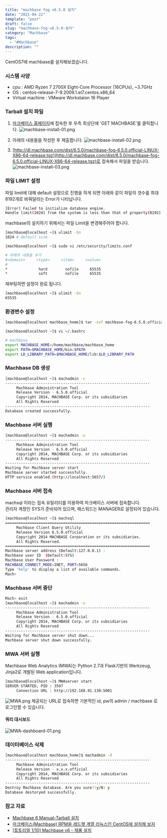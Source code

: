 ```yaml
---
title: "machbase fog v6.5.0 설치"
date: "2021-04-22"
template: "post"
draft: false
slug: "machbase-fog-v6.5.0-설치"
category: "Machbase"
tags:
  - "#Machbase"
description: ""
---
```


CentOS7에 machbase를 설치해보겠습니다.

### 시스템 사양
+ cpu : AMD Ryzen 7 2700X Eight-Core Processor (16CPUs), ~3.7GHz
+ OS : centos-release-7-9.2009.1.el7.centos.x86_64
+ Virtual machine : VMware Workstaion 16 Player

### Tarball 설치 파일
1. [마크베이스 홈페이지](https://www.machbase.com/)에 접속한 후 우측 최상단에 'GET MACHBASE'를 클릭합니다.
![machbase-install-01.png](/media/posts/2021-04-22---Machbase-설치/machbase-install-01.png)

2. 아래의 내용들을 작성한 후 제출합니다.
![machbase-install-02.png](/media/posts/2021-04-22---Machbase-설치/machbase-install-02.png)

3. [http://dl.machbase.com/dist/6.5.0/machbase-fog-6.5.0.official-LINUX-X86-64-release.tgz](http://dl.machbase.com/dist/6.5.0/machbase-fog-6.5.0.official-LINUX-X86-64-release.tgz)로 접속해서 파일을 받습니다.
![machbase-install-03.png](/media/posts/2021-04-22---Machbase-설치/machbase-install-03.png)

### 파일 LIMIT 설정

파일 limit에 대해 default 설정으로 진행을 하게 되면 아래와 같이 파일의 갯수를 최대 8192개로 바꿔달라는 Error가 나타납니다.
```bash
[Error] Failed to initialize database engine.
Handle limit(1024) from the system is less than that of property(8192). Tune system handle limit or decrease the property 'HANDLE_LIMIT', Errorcode :BCF
```

machbase의 설치하기 위해서는 파일 Limit을 변경해주어야 합니다.  
```bash
[machbase@localhost ~]$ ulimit -Sn
1024 # default size

[machbase@localhost ~]$ sudo vi /etc/security/limits.conf

# 아래의 내용을 추가
#<domain>     <type>     <item>     <value>
#
*              hard        nofile     65535
*              soft        nofile     65535
```
재부팅하면 설정이 완료 됩니다.
```bash
[machbase@localhost ~]$ ulimit -Sn
65535
```

### 환경변수 설정
```bash
[machbase@localhost machbase_home]$ tar -xvf machbase-fog-6.5.0.official-LINUX-X86-64-release.tgz

[machbase@localhost ~]$ vi ~/.bashrc

# machbase
export MACHBASE_HOME=/home/machbase/machbase_home
export PATH=$MACHBASE_HOME/bin:$PATH
export LD_LIBRARY_PATH=$MACHBASE_HOME/lib:$LD_LIBRARY_PATH
```

### Machbase DB 생성
```bash
[machbase@localhost ~]$ machadmin -c
-----------------------------------------------------------------
     Machbase Administration Tool
     Release Version - 6.5.0.official 
     Copyright 2014, MACHBASE Corp. or its subsidiaries
     All Rights Reserved
-----------------------------------------------------------------
Database created successfully.
```

### Machbase 서버 실행
```bash
[machbase@localhost ~]$ machadmin -u
-----------------------------------------------------------------
     Machbase Administration Tool
     Release Version - 6.5.0.official 
     Copyright 2014, MACHBASE Corp. or its subsidiaries
     All Rights Reserved
-----------------------------------------------------------------
Waiting for Machbase server start
Machbase server started successfully.
HTTP service enabled.(http://localhost:5657/)
```

### Machbase 서버 접속
machsql 이라는 접속 유틸리티를 이용하여 마크베이스 서버에 접속합니다.  
관리자 계정인 SYS가 준비되어 있으며, 패스워드는 MANAGER로 설정되어 있습니다.

```bash
[machbase@localhost ~]$ machsql
=================================================================
     Machbase Client Query Utility
     Release Version 6.5.0.official
     Copyright 2014 MACHBASE Corporation or its subsidiaries.
     All Rights Reserved.
=================================================================
Machbase server address (Default:127.0.0.1) : 
Machbase user ID  (Default:SYS)
Machbase User Password : 
MACHBASE_CONNECT_MODE=INET, PORT=5656
Type 'help' to display a list of available commands.
Mach>
```

### Machbase 서버 중단
```bash
Mach> exit
[machbase@localhost ~]$ machadmin -s
-----------------------------------------------------------------
     Machbase Administration Tool
     Release Version - 6.5.0.official 
     Copyright 2014, MACHBASE Corp. or its subsidiaries
     All Rights Reserved
-----------------------------------------------------------------
Waiting for Machbase server shut down...
Machbase server shut down successfully.
```

### MWA 서버 실행
Machbase Web Analytics (MWA)는 Python 2.7과 Flask기반의 Werkzeug, Jinja2로 개발된 Web application입니다.
```bash
[machbase@localhost ~]$ MWAserver start
SERVER STARTED, PID : 3597
     Connection URL : http://192.168.91.130:5001
```
![MWA.png](/media/posts/2021-04-22---Machbase-설치/MWA.png)
제공되는 URL로 접속하면 기본적인 id, pw의 admin / machbase 로 로그인할 수 있습니다.

#### 쿼리 대시보드
![MWA-dashboard-01.png](/media/posts/2021-04-22---Machbase-설치/MWA-dashboard-01.png)

### 데이터베이스 삭제
```bash
[machbase@localhost machbase_home]$ machadmin -d
-----------------------------------------------------------------
     Machbase Administration Tool
     Release Version - x.x.x.official
     Copyright 2014, MACHBASE Corp. or its subsidiaries
     All Rights Reserved
-----------------------------------------------------------------
Destroy Machbase database. Are you sure?(y/N) y
Database destoryed successfully.
```

### 참고 자료
+ [Machbase 6 Manual-Tarball 설치](http://krdoc.machbase.com/pages/viewpage.action?pageId=13436158)  
+ [마크베이스(Machbase) RPM을 레드햇 계열 리눅스인 CentOS에 설치해 보자](https://machbase.tistory.com/2)  
+ [[튜토리얼 1/10] Machbase v6 - 제품 설치](https://www.youtube.com/watch?v=13pgFtxMvc4&list=LL&index=4)